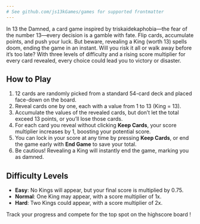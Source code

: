 ```yaml
---
# See github.com/js13kGames/games for supported frontmatter
---
```

In 13 the Damned, a card game inspired by triskaidekaphobia—the fear of the number 13—every decision is a gamble with fate. Flip cards, accumulate points, and push your luck. But beware, revealing a King (worth 13) spells doom, ending the game in an instant. Will you risk it all or walk away before it’s too late? With three levels of difficulty and a rising score multiplier for every card revealed, every choice could lead you to victory or disaster.

## How to Play

1. 12 cards are randomly picked from a standard 54-card deck and placed face-down on the board.
2. Reveal cards one by one, each with a value from 1 to 13 (King = 13).
3. Accumulate the values of the revealed cards, but don’t let the total exceed 13 points, or you’ll lose those cards.
4. For each card you reveal without clicking **Keep Cards**, your score multiplier increases by 1, boosting your potential score.
5. You can lock in your score at any time by pressing **Keep Cards**, or end the game early with **End Game** to save your total.
6. Be cautious! Revealing a King will instantly end the game, marking you as damned.

## Difficulty Levels

* **Easy**: No Kings will appear, but your final score is multiplied by 0.75.
* **Normal**: One King may appear, with a score multiplier of 1x.
* **Hard**: Two Kings could appear, with a score multiplier of 2x.

Track your progress and compete for the top spot on the highscore board !
